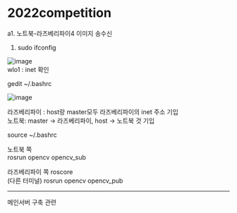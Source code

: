 # 2022competition


a1. 노트북-라즈베리파이4 이미지 송수신

1. sudo ifconfig  

![image](https://user-images.githubusercontent.com/26535065/189612367-c2f06c83-b915-4bd9-b3c1-fcd5cdd3093c.png)  
wlo1 : inet 확인  


gedit ~/.bashrc  



![image](https://user-images.githubusercontent.com/26535065/189612950-8d33f381-0557-4466-b257-29c5eb0a5b96.png)

라즈베리파이 : host랑 master모두 라즈베리파이의 inet 주소 기입    
노트북: master -> 라즈베리파이, host -> 노트북 것 기입  

source ~/.bashrc

노트북 쪽    
rosrun opencv opencv_sub  
  

라즈베리파이 쪽 
roscore  
(다른 터미널) rosrun opencv opencv_pub    

------------------------------------------------------------

메인서버 구축 관련















